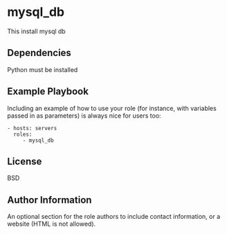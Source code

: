 # mysql_db

This install mysql db

## Dependencies

Python must be installed

## Example Playbook

Including an example of how to use your role (for instance, with variables passed in as parameters) is always nice for users too:

    - hosts: servers
      roles:
         - mysql_db

## License

BSD

## Author Information

An optional section for the role authors to include contact information, or a website (HTML is not allowed).
